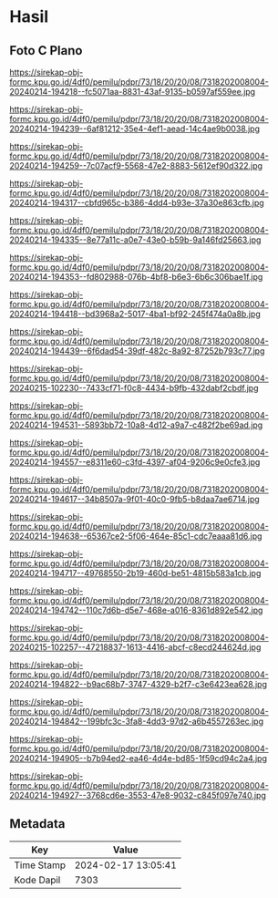# Hasil

## Foto C Plano

https://sirekap-obj-formc.kpu.go.id/4df0/pemilu/pdpr/73/18/20/20/08/7318202008004-20240214-194218--fc5071aa-8831-43af-9135-b0597af559ee.jpg

https://sirekap-obj-formc.kpu.go.id/4df0/pemilu/pdpr/73/18/20/20/08/7318202008004-20240214-194239--6af81212-35e4-4ef1-aead-14c4ae9b0038.jpg

https://sirekap-obj-formc.kpu.go.id/4df0/pemilu/pdpr/73/18/20/20/08/7318202008004-20240214-194259--7c07acf9-5568-47e2-8883-5612ef90d322.jpg

https://sirekap-obj-formc.kpu.go.id/4df0/pemilu/pdpr/73/18/20/20/08/7318202008004-20240214-194317--cbfd965c-b386-4dd4-b93e-37a30e863cfb.jpg

https://sirekap-obj-formc.kpu.go.id/4df0/pemilu/pdpr/73/18/20/20/08/7318202008004-20240214-194335--8e77a11c-a0e7-43e0-b59b-9a146fd25663.jpg

https://sirekap-obj-formc.kpu.go.id/4df0/pemilu/pdpr/73/18/20/20/08/7318202008004-20240214-194353--fd802988-076b-4bf8-b6e3-6b6c306bae1f.jpg

https://sirekap-obj-formc.kpu.go.id/4df0/pemilu/pdpr/73/18/20/20/08/7318202008004-20240214-194418--bd3968a2-5017-4ba1-bf92-245f474a0a8b.jpg

https://sirekap-obj-formc.kpu.go.id/4df0/pemilu/pdpr/73/18/20/20/08/7318202008004-20240214-194439--6f6dad54-39df-482c-8a92-87252b793c77.jpg

https://sirekap-obj-formc.kpu.go.id/4df0/pemilu/pdpr/73/18/20/20/08/7318202008004-20240215-102230--7433cf71-f0c8-4434-b9fb-432dabf2cbdf.jpg

https://sirekap-obj-formc.kpu.go.id/4df0/pemilu/pdpr/73/18/20/20/08/7318202008004-20240214-194531--5893bb72-10a8-4d12-a9a7-c482f2be69ad.jpg

https://sirekap-obj-formc.kpu.go.id/4df0/pemilu/pdpr/73/18/20/20/08/7318202008004-20240214-194557--e8311e60-c3fd-4397-af04-9206c9e0cfe3.jpg

https://sirekap-obj-formc.kpu.go.id/4df0/pemilu/pdpr/73/18/20/20/08/7318202008004-20240214-194617--34b8507a-9f01-40c0-9fb5-b8daa7ae6714.jpg

https://sirekap-obj-formc.kpu.go.id/4df0/pemilu/pdpr/73/18/20/20/08/7318202008004-20240214-194638--65367ce2-5f06-464e-85c1-cdc7eaaa81d6.jpg

https://sirekap-obj-formc.kpu.go.id/4df0/pemilu/pdpr/73/18/20/20/08/7318202008004-20240214-194717--49768550-2b19-460d-be51-4815b583a1cb.jpg

https://sirekap-obj-formc.kpu.go.id/4df0/pemilu/pdpr/73/18/20/20/08/7318202008004-20240214-194742--110c7d6b-d5e7-468e-a016-8361d892e542.jpg

https://sirekap-obj-formc.kpu.go.id/4df0/pemilu/pdpr/73/18/20/20/08/7318202008004-20240215-102257--47218837-1613-4416-abcf-c8ecd244624d.jpg

https://sirekap-obj-formc.kpu.go.id/4df0/pemilu/pdpr/73/18/20/20/08/7318202008004-20240214-194822--b9ac68b7-3747-4329-b2f7-c3e6423ea628.jpg

https://sirekap-obj-formc.kpu.go.id/4df0/pemilu/pdpr/73/18/20/20/08/7318202008004-20240214-194842--199bfc3c-3fa8-4dd3-97d2-a6b4557263ec.jpg

https://sirekap-obj-formc.kpu.go.id/4df0/pemilu/pdpr/73/18/20/20/08/7318202008004-20240214-194905--b7b94ed2-ea46-4d4e-bd85-1f59cd94c2a4.jpg

https://sirekap-obj-formc.kpu.go.id/4df0/pemilu/pdpr/73/18/20/20/08/7318202008004-20240214-194927--3768cd6e-3553-47e8-9032-c845f097e740.jpg


## Metadata

| Key        | Value               |
| ---------- | ------------------- |
| Time Stamp | 2024-02-17 13:05:41 |
| Kode Dapil | 7303                |



